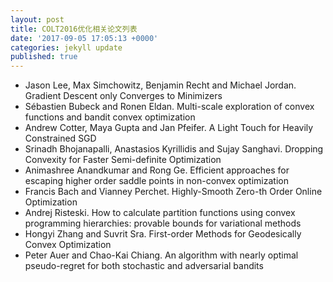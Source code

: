 ```yaml
---
layout: post
title: COLT2016优化相关论文列表
date: '2017-09-05 17:05:13 +0000'
categories: jekyll update
published: true
--- 
```

*	Jason Lee, Max Simchowitz, Benjamin Recht and Michael Jordan. Gradient Descent only Converges to Minimizers
*	Sébastien Bubeck and Ronen Eldan. Multi-scale exploration of convex functions and bandit convex optimization
*	Andrew Cotter, Maya Gupta and Jan Pfeifer. A Light Touch for Heavily Constrained SGD
*	Srinadh Bhojanapalli, Anastasios Kyrillidis and Sujay Sanghavi. Dropping Convexity for Faster Semi-definite Optimization
*	Animashree Anandkumar and Rong Ge. Efficient approaches for escaping higher order saddle points in non-convex optimization
*	Francis Bach and Vianney Perchet. Highly-Smooth Zero-th Order Online Optimization
*	Andrej Risteski. How to calculate partition functions using convex programming hierarchies: provable bounds for variational methods
*	Hongyi Zhang and Suvrit Sra. First-order Methods for Geodesically Convex Optimization
*	Peter Auer and Chao-Kai Chiang. An algorithm with nearly optimal pseudo-regret for both stochastic and adversarial bandits

